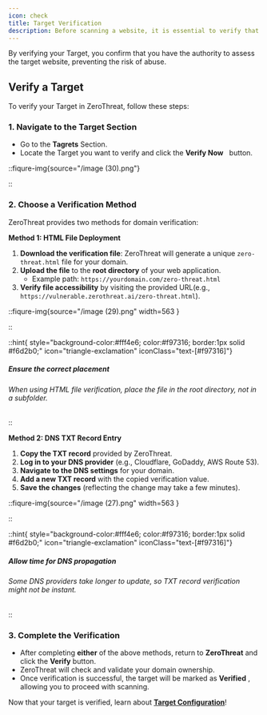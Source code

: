 ```yaml
---
icon: check
title: Target Verification
description: Before scanning a website, it is essential to verify that you have the necessary permissions to do so. <strong>Target Verification</strong> in ZeroThreat ensures that only authorized users can initiate security scans on a given target. This step helps prevent unauthorized testing protects website owners, and ensures compliance with security and ethical guidelines.
---
```


By verifying your Target, you confirm that you have the authority to assess the target website, preventing the risk of abuse. &#x20;

## Verify a Target

To verify your Target in ZeroThreat, follow these steps:

### 1. Navigate to the Target Section

- Go to the **Tagrets** <img src="/image (44).png" alt="" style="display:inline">Section.&#x20;
- Locate the Target you want to verify and click the **Verify Now** <img src="/image (45).png" alt="" data-size="original" style="display:inline; margin:0px 2px; padding:0px; margin-top:5px;"> button.

::fiqure-img{source="/image (30).png"}

<!-- <img src="/image (30).png" alt=""> -->

::

### 2. Choose a Verification Method

ZeroThreat provides two methods for domain verification:

**Method 1: HTML File Deployment**

1. **Download the verification file**: ZeroThreat will generate a unique `zero-threat.html` file for your domain.
2. **Upload the file** to the **root directory** of your web application.
   - Example path: `https://yourdomain.com/zero-threat.html`
3. **Verify file accessibility** by visiting the provided URL(e.g., `https://vulnerable.zerothreat.ai/zero-threat.html`).

::fiqure-img{source="/image (29).png" width=563 }

<!-- <img src="/image (29).png" alt="" width="563"> -->

::

::hint{ style="background-color:#fff4e6; color:#f97316; border:1px solid #f6d2b0;" icon="triangle-exclamation" iconClass="text-[#f97316]"}

##### **Ensure the correct placement**

###### When using HTML file verification, place the file in the root directory, not in a subfolder.

::

**Method 2: DNS TXT Record Entry**

1. **Copy the TXT record** provided by ZeroThreat.
2. **Log in to your DNS provider** (e.g., Cloudflare, GoDaddy, AWS Route 53).
3. **Navigate to the DNS settings** for your domain.
4. **Add a new TXT record** with the copied verification value.
5. **Save the changes** (reflecting the change may take a few minutes).

::fiqure-img{source="/image (27).png" width=563 }

<!-- <img src="/image (27).png" alt="" width="563"> -->

::

::hint{ style="background-color:#fff4e6; color:#f97316; border:1px solid #f6d2b0;" icon="triangle-exclamation" iconClass="text-[#f97316]"}

##### **Allow time for DNS propagation**

###### Some DNS providers take longer to update, so TXT record verification might not be instant.

::

### 3. Complete the Verification

- After completing **either** of the above methods, return to **ZeroThreat** and click the **Verify** button.
- ZeroThreat will check and validate your domain ownership.
- Once verification is successful, the target will be marked as **Verified** <img src="/image (32).png" alt="" style="display:inline">, allowing you to proceed with scanning.

Now that your target is verified, learn about [**Target Configuration**](target-configuration.md 'mention')!&#x20;

